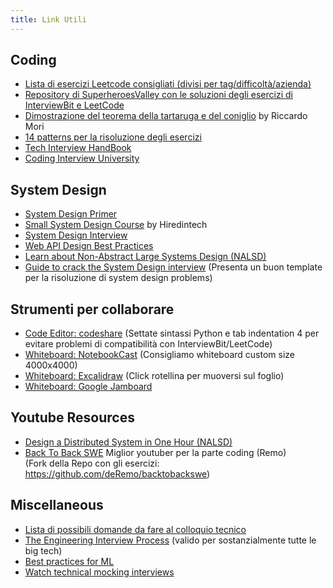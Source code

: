 ```yaml
---
title: Link Utili
---
```


## Coding
  - [Lista di esercizi Leetcode consigliati (divisi per tag/difficoltà/azienda)](https://seanprashad.com/leetcode-patterns/)
  - [Repository di SuperheroesValley con le soluzioni degli esercizi di InterviewBit e LeetCode](https://github.com/SuperheroesValley/superheroes-exercises)
  - [Dimostrazione del teorema della tartaruga e del coniglio](/attachments/dimostrazione_hare_tortoise.pdf) by Riccardo Mori
  - [14 patterns per la risoluzione degli esercizi](https://hackernoon.com/14-patterns-to-ace-any-coding-interview-question-c5bb3357f6ed) 
  - [Tech Interview HandBook](https://github.com/yangshun/tech-interview-handbook)
  - [Coding Interview University](https://github.com/jwasham/coding-interview-university)

## System Design
  - [System Design Primer](https://github.com/donnemartin/system-design-primer)
  - [Small System Design Course](https://www.hiredintech.com/classrooms/system-design/lesson/52) by Hiredintech
  - [System Design Interview](https://github.com/checkcheckzz/system-design-interview)
  - [Web API Design Best Practices](https://github.com/MicrosoftDocs/architecture-center/blob/master/docs/best-practices/api-design.md)
  - [Learn about Non-Abstract Large Systems Design (NALSD)](https://sre.google/classroom/)
  - [Guide to crack the System Design interview](https://towardsdatascience.com/the-complete-guide-to-the-system-design-interview-ba118f48bdfc) (Presenta un buon template per la risoluzione di system design problems)

## Strumenti per collaborare
  - [Code Editor: codeshare](https://codeshare.io/AdZxz8) (Settate sintassi Python e tab indentation 4 per evitare problemi di compatibilità con InterviewBit/LeetCode)
  - [Whiteboard: NotebookCast](https://www.notebookcast.com/en) (Consigliamo whiteboard custom size 4000x4000)
  - [Whiteboard: Excalidraw](https://excalidraw.com/) (Click rotellina per muoversi sul foglio)
  - [Whiteboard: Google Jamboard](https://jamboard.google.com/)

## Youtube Resources
  - [Design a Distributed System in One Hour (NALSD)](https://www.youtube.com/watch?v=bOXkgMuVuYY)
  - [Back To Back SWE](https://www.youtube.com/watch?v=jgiZlGzXMBw) Miglior youtuber per la parte coding (Remo) \
                                                                    (Fork della Repo con gli esercizi: https://github.com/deRemo/backtobackswe)

## Miscellaneous
  - [Lista di possibili domande da fare al colloquio tecnico](https://github.com/viraptor/reverse-interview/blob/master/translations/ITALIAN.md)
  - [The Engineering Interview Process](https://eng.uber.com/training-engineering-interview/) (valido per sostanzialmente tutte le big tech)
  - [Best practices for ML](https://developers.google.com/machine-learning/guides/rules-of-ml)
  - [Watch technical mocking interviews](https://interviewing.io/recordings)
